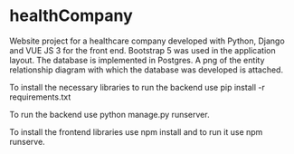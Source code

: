 # healthCompany
Website project for a healthcare company developed with Python, Django and VUE JS 3 for the front end. Bootstrap 5 was used in the application layout. The database is implemented in Postgres. A png of the entity relationship diagram with which the database was developed is attached.

To install the necessary libraries to run the backend use pip install -r requirements.txt

To run the backend use python manage.py runserver.

To install the frontend libraries use npm install and to run it use npm runserve.